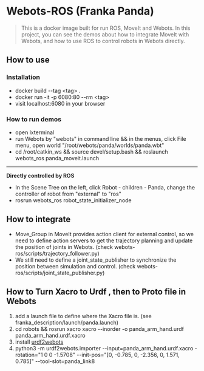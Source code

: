# Webots-ROS (Franka Panda)

> This is a docker image built for run ROS, MoveIt and Webots. In this project, you can see the demos about how to integrate MoveIt with Webots, and how to use ROS to control robots in Webots directly.

## How to use

### Installation
*  docker build --tag \<tag\> .
*  docker run -it -p 6080:80 --rm \<tag\>
*  visit localhost:6080 in your browser

### How to run demos

* open lxterminal
* run Webots by "webots" in command line && in the menus, click File menu, open world "/root/webots/panda/worlds/panda.wbt"
* cd /root/catkin_ws && source devel/setup.bash && roslaunch webots_ros panda_moveit.launch

-----------------------------------
**Directly controlled by ROS**
* In the Scene Tree on the left, click Robot - children - Panda, change the controller of robot from "external" to "ros"
* rosrun webots_ros robot_state_initializer_node

## How to integrate 

* Move_Group in MoveIt provides action client for external control, so we need to define action servers to get the trajectory planning and update the position of joints in Webots. (check webots-ros/scripts/trajectory_follower.py)
* We still need to define a joint_state_publisher to synchronize the position between simulation and control. (check webots-ros/scripts/joint_state_publisher.py)

## How to Turn Xacro to Urdf , then to Proto file in Webots

1. add a launch file to define where the Xacro file is. (see franka_description/launch/panda.launch)
2. cd robots && rosrun xacro xacro --inorder -o panda_arm_hand.urdf panda_arm_hand.urdf.xacro
3. install [urdf2webots](https://github.com/cyberbotics/urdf2webots)
4. python3 -m urdf2webots.importer --input=panda_arm_hand.urdf.xacro -rotation="1 0 0 -1.5708" --init-pos="[0, -0.785, 0, -2.356, 0, 1.571, 0.785]" --tool-slot=panda_link8 
